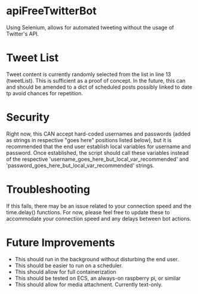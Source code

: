 # apiFreeTwitterBot
Using Selenium, allows for automated tweeting without the usage of Twitter's API.

# Tweet List
Tweet content is currently randomly selected from the list in line 13 (tweetList). This is sufficient as a proof of concept.
In the future, this can and should be amended to a dict of scheduled posts possibly linked to date tp avoid chances for repetition.


# Security
Right now, this CAN accept hard-coded usernames and passwords (added as strings in respective "goes here" positions listed below), but it is recommended that the end user establish local variables for username and password.
Once established, the script should call these variables instead of the respective 'username_goes_here_but_local_var_recommended' and 'password_goes_here_but_local_var_recommended' strings.

# Troubleshooting
If this fails, there may be an issue related to your connection speed and the time.delay() functions. For now, please feel free to update these to accommodate your connection speed and any delays between bot actions.

# Future Improvements
- This should run in the background without disturbing the end user. 
- This should be easier to run on a scheduler. 
- This should allow for full containerization
- This should be tested on ECS, an always-on raspberry pi, or similar
- This should allow for media attachment. Currently text-only.
